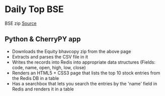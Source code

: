# Daily Top BSE

BSE zip [Source](https://www.bseindia.com/markets/equity/EQReports/BhavCopyDebt.aspx?expandable=3)


## Python & CherryPY app
- Downloads the Equity bhavcopy zip from the above page
- Extracts and parses the CSV file in it
- Writes the records into Redis into appropriate data structures (Fields: code, name, open, high, low, close)
- Renders an HTML5 + CSS3 page that lists the top 10 stock entries from the Redis DB in a table
- Has a searchbox that lets you search the entries by the 'name' field in Redis and renders it in a table

